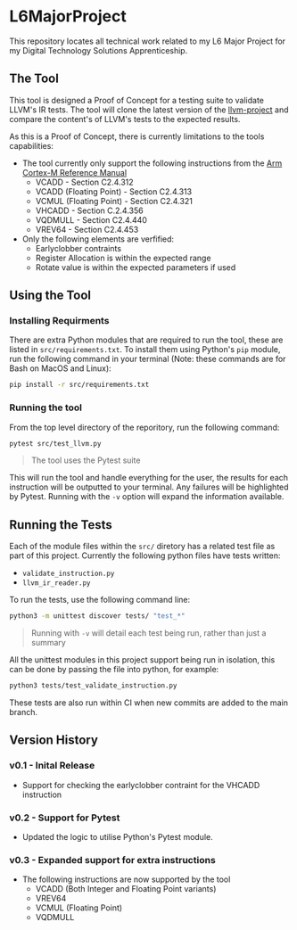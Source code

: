 # L6MajorProject

This repository locates all technical work related to my L6 Major Project for my Digital Technology Solutions Apprenticeship. 

## The Tool

This tool is designed a Proof of Concept for a testing suite to validate LLVM's IR tests. The tool will clone the latest version of the [llvm-project](llvm-project) and compare the content's of LLVM's tests to the expected results.

As this is a Proof of Concept, there is currently limitations to the tools capabilities:
- The tool currently only support the following instructions from the [Arm Cortex-M Reference Manual](ARM-Cortex-M-ARM)
    - VCADD  - Section C2.4.312
    - VCADD (Floating Point) - Section C2.4.313
    - VCMUL (Floating Point) - Section C2.4.321
    - VHCADD - Section C.2.4.356
    - VQDMULL - Section C2.4.440
    - VREV64 - Section C2.4.453
- Only the following elements are verfified:
    - Earlyclobber contraints
    - Register Allocation is within the expected range
    - Rotate value is within the expected parameters if used

## Using the Tool
### Installing Requirments

There are extra Python modules that are required to run the tool, these are listed in `src/requirements.txt`. To install them using Python's `pip` module, run the following command in your terminal (Note: these commands are for Bash on MacOS and Linux):
```sh
pip install -r src/requirements.txt
```

### Running the tool

From the top level directory of the reporitory, run the following command:
```sh
pytest src/test_llvm.py
```

> The tool uses the Pytest suite

This will run the tool and handle everything for the user, the results for each instruction will be outputted to your terminal. Any failures will be highlighted by Pytest. Running with the `-v` option will expand the information available.

## Running the Tests

Each of the module files within the `src/` diretory has a related test file as part of this project. Currently the following python files have tests written:
- `validate_instruction.py`
- `llvm_ir_reader.py`

To run the tests, use the following command line:
```sh
python3 -m unittest discover tests/ "test_*"
```
> Running with `-v` will detail each test being run, rather than just a summary

All the unittest modules in this project support being run in isolation, this can be done by passing the file into python, for example:
```sh
python3 tests/test_validate_instruction.py
```

These tests are also run within CI when new commits are added to the main branch.

## Version History

### v0.1 - Inital Release
- Support for checking the earlyclobber contraint for the VHCADD instruction

### v0.2 - Support for Pytest
- Updated the logic to utilise Python's Pytest module.

### v0.3 - Expanded support for extra instructions
- The following instructions are now supported by the tool
    - VCADD (Both Integer and Floating Point variants)
    - VREV64
    - VCMUL (Floating Point)
    - VQDMULL
<!-- Hyperlinks -->
[llvm-project]:https://github.com/llvm/llvm-project
[ARM-Cortex-M-ARM]:https://developer.arm.com/documentation/ddi0553/by/?lang=en